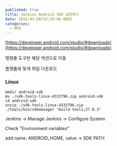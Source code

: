 ```yaml
---
published: true
title: Jenkins Android SDK 설정하기
date: 2019-01-06T15:28:00.000Z
categories:
  - WEB
---
```

[https://developer.android.com/studio/#downloads](https://developer.android.com/studio/#downloads)

명령줄 도구만 해당 섹션으로 이동

플랫폼에 맞게 파일 다운로드

### Linux
```
mkdir android-sdk
mv ./sdk-tools-linux-4333796.zip android-sdk
cd android-sdk
unzip ./sdk-tools-linux-4333796.zip
./tools/bin/sdkmanager "build-tools;27.0.3"
```

Jenkins -> Manage Jenkins -> Configure System

Check "Environment variables"

add name: ANDROID_HOME, value -> SDK PATH
